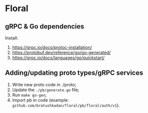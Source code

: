 # Floral

## gRPC & Go dependencies

Install:
1. https://grpc.io/docs/protoc-installation/
2. https://protobuf.dev/reference/go/go-generated/
3. https://grpc.io/docs/languages/go/quickstart/

## Adding/updating proto types/gRPC services

1. Write new proto code in ./proto;
2. Update the `./pb/generate.go` file;
3. Run `make go-gen`; 
4. Import pb in code (example: `github.com/bratushkadan/floral/pb/floral/auth/v1`).

